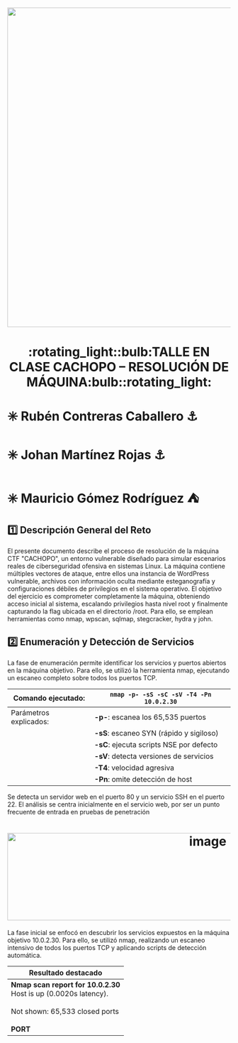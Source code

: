 <h1 align="center"><img width="1280" height="720" alt="image" src="https://github.com/user-attachments/assets/b69288c3-8b6b-4fcb-87f3-067a0a9dbc10" /></h1> 
<h1 align="center">:rotating_light::bulb:TALLE EN CLASE CACHOPO – RESOLUCIÓN DE MÁQUINA:bulb::rotating_light:</h1> 

# :eight_spoked_asterisk: **Rubén Contreras Caballero** :anchor:
# :eight_spoked_asterisk: **Johan Martínez Rojas** :anchor:
# :eight_spoked_asterisk: **Mauricio Gómez Rodríguez** :tent:


## :one: Descripción General del Reto
El presente documento describe el proceso de resolución de la máquina CTF "CACHOPO", un entorno vulnerable diseñado para simular escenarios reales de ciberseguridad ofensiva en sistemas Linux. La máquina contiene múltiples vectores de ataque, entre ellos una instancia de WordPress vulnerable, archivos con información oculta mediante esteganografía y configuraciones débiles de privilegios en el sistema operativo.
El objetivo del ejercicio es comprometer completamente la máquina, obteniendo acceso inicial al sistema, escalando privilegios hasta nivel root y finalmente capturando la flag ubicada en el directorio /root. Para ello, se emplean herramientas como nmap, wpscan, sqlmap, stegcracker, hydra y john.

## :two: Enumeración y Detección de Servicios
La fase de enumeración permite identificar los servicios y puertos abiertos en la máquina objetivo. Para ello, se utilizó la herramienta nmap, ejecutando un escaneo completo sobre todos los puertos TCP.

| Comando ejecutado:            | `nmap -p- -sS -sC -sV -T4 -Pn 10.0.2.30`                                 |
|-------------------------------|---------------------------------------------------------------------------|
| Parámetros explicados:        |  **-p-**: escanea los 65,535 puertos                                     |
|                               |  **-sS**: escaneo SYN (rápido y sigiloso)                                |
|                               |  **-sC**: ejecuta scripts NSE por defecto                                |
|                               |  **-sV**: detecta versiones de servicios                                 |
|                               |  **-T4**: velocidad agresiva                                             |
|                               |  **-Pn**: omite detección de host                                        |

Se detecta un servidor web en el puerto 80 y un servicio SSH en el puerto 22. El análisis se centra inicialmente en el servicio web, por ser un punto frecuente de entrada en pruebas de penetración
<h1 align="center"><img width="889" height="197" alt="image" src="https://github.com/user-attachments/assets/063eba77-35cb-4529-9a7a-c95b1b67bf65" /></h1> 
La fase inicial se enfocó en descubrir los servicios expuestos en la máquina objetivo 10.0.2.30. Para ello, se utilizó nmap, realizando un escaneo intensivo de todos los puertos TCP y aplicando scripts de detección automática.

| Resultado destacado                                                                                                                                                                                                 |
|----------------------------------------------------------------------------------------------------------------------------------------------------------------------------------------------------------------------|
| **Nmap scan report for 10.0.2.30**<br>Host is up (0.0020s latency).<br><br>Not shown: 65,533 closed ports<br><br>**PORT** | **STATE** | **SERVICE**    | **VERSION**                 <br>22/tcp      | open    | ssh             | OpenSSH 8.9p1 Debian            <br>80/tcp      | open    | http            | Apache httpd 2.4.54 ((Debian)) |


